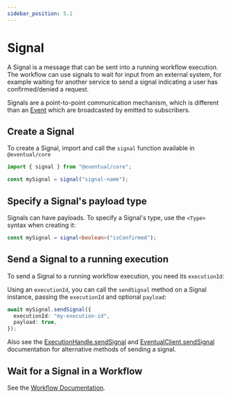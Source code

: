 ```yaml
---
sidebar_position: 5.1
---
```


# Signal

A Signal is a message that can be sent into a running workflow execution. The workflow can use signals to wait for input from an external system, for example waiting for another service to send a signal indicating a user has confirmed/denied a request.

Signals are a point-to-point communication mechanism, which is different than an [Event](../messaging/event.md) which are broadcasted by emitted to subscribers.

## Create a Signal

To create a Signal, import and call the `signal` function available in `@eventual/core`

```ts
import { signal } from "@eventual/core";

const mySignal = signal("signal-name");
```

## Specify a Signal's payload type

Signals can have payloads. To specify a Signal's type, use the `<Type>` syntax when creating it:

```ts
const mySignal = signal<boolean>("isConfirmed");
```

## Send a Signal to a running execution

To send a Signal to a running workflow execution, you need its `executionId`:

Using an `executionId`, you can call the `sendSignal` method on a Signal instance, passing the `executionId` and optional `payload`:

```ts
await mySignal.sendSignal({
  executionId: "my-execution-id",
  payload: true,
});
```

Also see the [ExecutionHandle.sendSignal](./workflow.md#send-a-signal-to-a-running-execution) and [EventualClient.sendSignal](../eventual-client#sendsignal) documentation for alternative methods of sending a signal.

## Wait for a Signal in a Workflow

See the [Workflow Documentation](./workflow.md#wait-for-a-signal).
